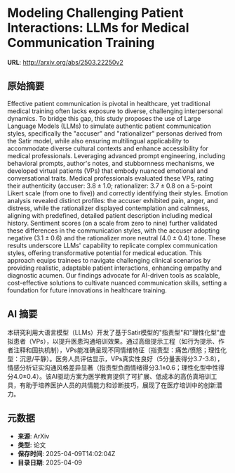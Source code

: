 # Modeling Challenging Patient Interactions: LLMs for Medical Communication Training

**URL**: http://arxiv.org/abs/2503.22250v2

## 原始摘要

Effective patient communication is pivotal in healthcare, yet traditional
medical training often lacks exposure to diverse, challenging interpersonal
dynamics. To bridge this gap, this study proposes the use of Large Language
Models (LLMs) to simulate authentic patient communication styles, specifically
the "accuser" and "rationalizer" personas derived from the Satir model, while
also ensuring multilingual applicability to accommodate diverse cultural
contexts and enhance accessibility for medical professionals. Leveraging
advanced prompt engineering, including behavioral prompts, author's notes, and
stubbornness mechanisms, we developed virtual patients (VPs) that embody
nuanced emotional and conversational traits. Medical professionals evaluated
these VPs, rating their authenticity (accuser: $3.8 \pm 1.0$; rationalizer:
$3.7 \pm 0.8$ on a 5-point Likert scale (from one to five)) and correctly
identifying their styles. Emotion analysis revealed distinct profiles: the
accuser exhibited pain, anger, and distress, while the rationalizer displayed
contemplation and calmness, aligning with predefined, detailed patient
description including medical history. Sentiment scores (on a scale from zero
to nine) further validated these differences in the communication styles, with
the accuser adopting negative ($3.1 \pm 0.6$) and the rationalizer more neutral
($4.0 \pm 0.4$) tone. These results underscore LLMs' capability to replicate
complex communication styles, offering transformative potential for medical
education. This approach equips trainees to navigate challenging clinical
scenarios by providing realistic, adaptable patient interactions, enhancing
empathy and diagnostic acumen. Our findings advocate for AI-driven tools as
scalable, cost-effective solutions to cultivate nuanced communication skills,
setting a foundation for future innovations in healthcare training.


## AI 摘要

本研究利用大语言模型（LLMs）开发了基于Satir模型的"指责型"和"理性化型"虚拟患者（VPs），以提升医患沟通培训效果。通过高级提示工程（如行为提示、作者注释和固执机制），VPs能准确呈现不同情绪特征（指责型：痛苦/愤怒；理性化型：沉思/平静）。医务人员评估显示，VPs真实性良好（5分量表得分3.7-3.8），情感分析证实沟通风格差异显著（指责型负面情绪得分3.1±0.6；理性化型中性得分4.0±0.4）。该AI驱动方案为医学教育提供了可扩展、低成本的高仿真培训工具，有助于培养医护人员的共情能力和诊断技巧，展现了在医疗培训中的创新潜力。

## 元数据

- **来源**: ArXiv
- **类型**: 论文
- **保存时间**: 2025-04-09T14:02:04Z
- **目录日期**: 2025-04-09
